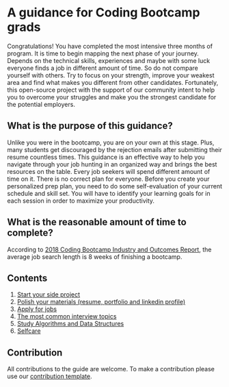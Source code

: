 
# A guidance for Coding Bootcamp grads

Congratulations! You have completed the most intensive three months of program. It is time to begin mapping the next phase of your journey. Depends on the technical skills, experiences and maybe with some luck everyone finds a job in different amount of time. So do not compare yourself with others. Try to focus on your strength, improve your weakest area and find what makes you different from other candidates. Fortunately, this open-source project with the support of our community intent to help you to overcome your struggles and make you the strongest candidate for the potential employers. 

## What is the purpose of this guidance? 

Unlike you were in the bootcamp, you are on your own at this stage. Plus, many students get discouraged by the rejection emails after submitting their resume countless times. This guidance is an effective way to help you navigate through your job hunting in an organized way and brings the best resources on the table. Every job seekers will spend different amount of time on it. There is no correct plan for everyone. Before you create your personalized prep plan, you need to do some self-evaluation of your current schedule and skill set. You will have to identify your learning goals for in each session in order to maximize your productivity. 

## What is the reasonable amount of time to complete?

According to [2018 Coding Bootcamp Industry and Outcomes Report](https://www.switchup.org/rankings/coding-bootcamp-survey), the average job search length is 8 weeks of finishing a bootcamp. 

## Contents

1. [Start your side project](./start-project/README.md)
2. [Polish your materials (resume, portfolio and linkedin profile)](#polish)
3. [Apply for jobs](./apply-jobs/README.md)
4. [The most common interview topics](./interview-topics)
5. [Study Algorithms and Data Structures](#study)
7. [Selfcare](#selfcare)

## Contribution

All contributions to the guide are welcome. To make a contribution please use our [contribution template](#template).
